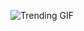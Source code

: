 ![Trending GIF](https://media4.giphy.com/media/v1.Y2lkPThiYjIxNzcyOTk3dWJiamZ0eDNxcndna2ZvdHdzc3lqZzVmcTBpcWE0MnFzMWw3NiZlcD12MV9naWZzX3NlYXJjaCZjdD1n/xUPGcEliCc7bETyfO8/giphy.gif)
